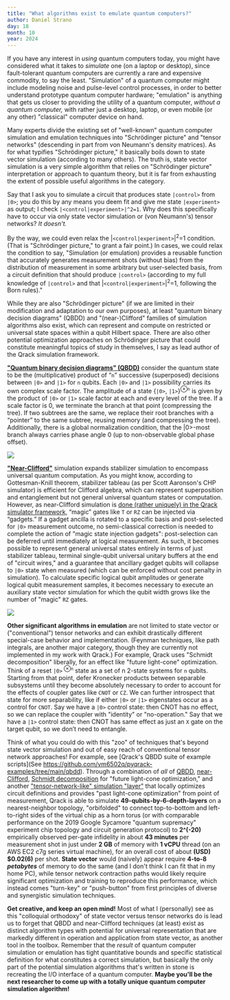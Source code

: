 ```yaml
---
title: "What algorithms exist to emulate quantum computers?"
author: Daniel Strano
day: 18
month: 10
year: 2024
---
```


If you have any interest in _using_ quantum computers today, you might have considered what it takes to _simulate_ one (on a laptop or desktop), since fault-tolerant quantum computers are currently a rare and expensive commodity, to say the least. "Simulation" of a quantum computer might include modeling noise and pulse-level control processes, in order to better understand prototype quantum computer hardware; "emulation" is anything that gets us closer to providing the utility of a quantum computer, _without a quantum computer,_ with rather just a desktop, laptop, or even mobile (or any other) "classical" computer device on hand.

Many experts divide the existing set of "well-known" quantum computer simulation and emulation techniques into "Schrödinger picture" and "tensor networks" (descending in part from von Neumann's density matrices). As for what typifies "Schrödinger picture," it basically boils down to state vector simulation (according to many others). The truth is, state vector simulation is a very simple algorithm that relies on "Schrödinger picture" interpretation or approach to quantum theory, but it is far from exhausting the extent of possible useful algorithms in the category.

Say that I ask you to simulate a circuit that produces state `|control>` from `|0>`; you do this by any means you deem fit and give me state `|experiment>` as output; I check `|<control|experiment>|^2=1`. Why does this specifically have to occur via only state vector simulation or (von Neumann's) tensor networks? _It doesn't._

By the way, we could even relax the |`<control|experiment>`|<sup>2</sup>=1 condition. (That is "Schrödinger picture," to grant a fair point.) In cases, we could relax the condition to say, "Simulation (or emulation) provides a reusable function that accurately generates measurement shots (without bias) from the distribution of measurement in some arbitrary but user-selected basis, from a circuit definition that should produce `|control>` (according to my full knowledge of `|control>` and that |`<control|experiment>`|<sup>2</sup>=1, following the Born rules)."

While they are also "Schrödinger picture" (if we are limited in their modification and adaptation to our own purposes), at least "quantum binary decision diagrams" (QBDD) and "(near-)Clifford" families of simulation algorithms also exist, which can represent and compute on restricted or universal state spaces within a qubit Hilbert space. There are also other potential optimization approaches on Schrödinger picture that could constitute meaningful topics of study in themselves, I say as lead author of the Qrack simulation framework.

**["Quantum binary decision diagrams" (QBDD)](https://arxiv.org/abs/2302.04687)** consider the quantum state to be the (multiplicative) product of “`n`” successive (superposed) decisions between `|0>` and `|1>` for `n` qubits. Each `|0>` and `|1>` possibility carries its own complex scale factor. The amplitude of a state {`|0>`, `|1>`}<sup>⊗`n`</sup> is given by the product of `|0>` or `|1>` scale factor at each and every level of the tree. If a scale factor is 0, we terminate the branch at that point (compressing the tree). If two subtrees are the same, we replace their root branches with a “pointer” to the same subtree, reusing memory (and compressing the tree). Additionally, there is a global normalization condition, that the |0>-most branch always carries phase angle 0 (up to non-observable global phase offset).

![](/images/BDD.png)

**["Near-Clifford"](https://arxiv.org/abs/1703.00111)** simulation expands stabilizer simulation to encompass universal quantum computation. As you might know, according to Gottesman-Knill theorem, stabilizer tableau (as per Scott Aaronson's CHP simulator) is efficient for Clifford algebra, which can represent superposition and entanglement but not general universal quantum states or computation. However, as near-Clifford simulation is [done (rather uniquely) in the Qrack simulator framework](https://github.com/unitaryfund/qrack/blob/57264dec5111d7bcaf7a3e040a11109191b3cc42/src/qstabilizerhybrid.cpp#L197), “magic” gates like `T` or `RZ` can be injected via “gadgets.” If a gadget ancilla is rotated to a specific basis and post-selected for `|0>` measurement outcome, no semi-classical correction is needed to complete the action of "magic state injection gadgets": post-selection can be deferred until immediately at logical measurement. As such, it becomes possible to represent general universal states entirely in terms of just stabilizer tableau, terminal single-qubit universal unitary buffers at the end of "circuit wires," and a guarantee that ancillary gadget qubits will collapse to `|0>` state when measured (which can be enforced without cost penalty in simulation). To calculate specific logical qubit amplitudes or generate logical qubit measurement samples, it becomes necessary to execute an auxiliary state vector simulation for which the qubit width grows like the number of "magic" `RZ` gates.

![](/images/near-clifford_gadget.png)

**Other significant algorithms in emulation** are not limited to state vector or ("conventional") tensor networks and can exhibit drastically different special-case behavior and implementation. (Feynman techniques, like path integrals, are another major category, though they are currently not implemented in my work with Qrack.) For example, Qrack uses "Schmidt decomposition" liberally, for an effect like "future light-cone" optimization. Think of a reset `|0>`<sup> ⊗`n`</sup> state as a set of n 2-state systems for `n` qubits. Starting from that point, defer Kronecker products between separable subsystems until they become absolutely necessary to order to account for the effects of coupler gates like `CNOT` or `CZ`. We can further introspect that state for more separability, like if either `|0>` or `|1>` eigenstates occur as a control for `CNOT`. Say we have a `|0>` control state: then CNOT has no effect, so we can replace the coupler with "identity" or "no-operation." Say that we have a `|1>` control state: then CNOT has same effect as just an `X` gate on the target qubit, so we don’t need to entangle.

Think of what you could do with this "zoo" of techniques that's beyond state vector simulation and out of easy reach of conventional tensor network approaches! For example, see [Qrack's QBDD suite of example scripts](See https://github.com/vm6502q/pyqrack-examples/tree/main/qbdd). Through a combination of _all_ of [QBDD](https://qrack.readthedocs.io/en/latest/api/qbdt.html), [near-Clifford](https://qrack.readthedocs.io/en/latest/api/qstabilizerhybrid.html), [Schmidt decomposition](https://qrack.readthedocs.io/en/latest/api/qunit.html) for "future light-cone optimization," and another ["tensor-network-like" simulation "layer"](https://qrack.readthedocs.io/en/latest/api/qtensornetwork.html) that locally optimizes circuit definitions and provides "past light-cone optimization" from point of measurement, Qrack is able to simulate **49-qubits-by-6-depth-layers** on a nearest-neighbor topology, "orbifolded" to connect top-to-bottom and left-to-right sides of the virtual chip as a horn torus (or with comparable performance on the 2019 Google Sycamore "quantum supremacy" experiment chip topology and circuit generation protocol) to **2^(-20)** empirically observed per-gate infidelity in about **43 minutes** per measurement shot in just under **2 GB** of memory with **1 vCPU** thread (on an AWS EC2 c7g series virtual machine), for an overall cost of about **(USD) $0.02(6)** per shot. **State vector** would (naively) appear require **4-to-8 _petabytes_** of memory to do the same (and I don't think I can fit that in my home PC), while tensor network contraction paths would likely require significant optimization and training to reproduce this performance, which instead comes "turn-key" or "push-button" from first principles of diverse and synergistic simulation techniques.

**Get creative, and keep an open mind!** Most of what I (personally) see as this "colloquial orthodoxy" of state vector versus tensor networks do is lead us to forget that QBDD and near-Clifford techniques (at least) exist as distinct algorithm types with potential for universal representation that are markedly different in operation and application from state vector, as another tool in the toolbox. Remember that the _result_ of quantum computer simulation or emulation has tight quantitative bounds and specific statistical definition for what constitutes a correct simulation, but basically the only part of the potential simulation algorithms that's written in stone is recreating the I/O interface of a quantum computer. **Maybe you'll be the next researcher to come up with a totally unique quantum computer simulation algorithm!**
